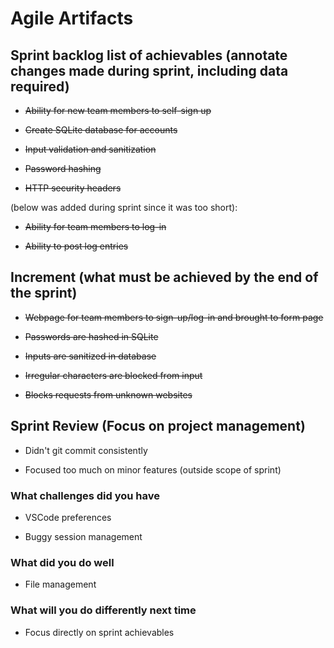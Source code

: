 # Agile Artifacts

## Sprint backlog list of achievables (annotate changes made during sprint, including data required)

- ~~Ability for new team members to self-sign up~~

- ~~Create SQLite database for accounts~~

- ~~Input validation and sanitization~~

- ~~Password hashing~~

- ~~HTTP security headers~~

(below was added during sprint since it was too short):

- ~~Ability for team members to log-in~~

- ~~Ability to post log entries~~

## Increment (what must be achieved by the end of the sprint)

- ~~Webpage for team members to sign-up/log-in and brought to form page~~

- ~~Passwords are hashed in SQLite~~

- ~~Inputs are sanitized in database~~

- ~~Irregular characters are blocked from input~~

- ~~Blocks requests from unknown websites~~

## Sprint Review (Focus on project management)

- Didn't git commit consistently

- Focused too much on minor features (outside scope of sprint)

### What challenges did you have

- VSCode preferences

- Buggy session management

### What did you do well

- File management

### What will you do differently next time

- Focus directly on sprint achievables
